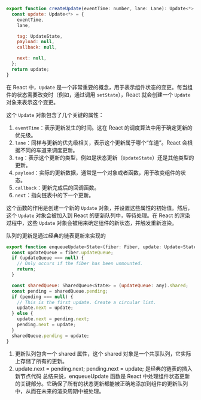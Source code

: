 ```javascript
export function createUpdate(eventTime: number, lane: Lane): Update<*> {
  const update: Update<*> = {
    eventTime,
    lane,

    tag: UpdateState,
    payload: null,
    callback: null,

    next: null,
  };
  return update;
}
```

在 React 中，`Update` 是一个非常重要的概念，用于表示组件状态的变更。每当组件的状态需要改变时（例如，通过调用 `setState`），React 就会创建一个 `Update` 对象来表示这个变更。

这个 `Update` 对象包含了几个关键的属性：

1. `eventTime`：表示更新发生的时间。这在 React 的调度算法中用于确定更新的优先级。
2. `lane`：同样与更新的优先级相关，表示这个更新属于哪个“车道”。React 会根据不同的车道来调度更新。
3. `tag`：表示这个更新的类型，例如是状态更新（`UpdateState`）还是其他类型的更新。
4. `payload`：实际的更新数据，通常是一个对象或者函数，用于改变组件的状态。
5. `callback`：更新完成后的回调函数。
6. `next`：指向链表中的下一个更新。

这个函数的作用是创建一个新的 `Update` 对象，并设置这些属性的初始值。然后，这个 `Update` 对象会被加入到 React 的更新队列中，等待处理。在 React 的渲染过程中，这些 `Update` 对象会被用来确定组件的新状态，并触发重新渲染。

队列的更新是通过经典的链表更新来实现的
```javascript
export function enqueueUpdate<State>(fiber: Fiber, update: Update<State>) {
  const updateQueue = fiber.updateQueue;
  if (updateQueue === null) {
    // Only occurs if the fiber has been unmounted.
    return;
  }

  const sharedQueue: SharedQueue<State> = (updateQueue: any).shared;
  const pending = sharedQueue.pending;
  if (pending === null) {
    // This is the first update. Create a circular list.
    update.next = update;
  } else {
    update.next = pending.next;
    pending.next = update;
  }
  sharedQueue.pending = update;
}
```
1. 更新队列包含一个 shared 属性，这个 shared 对象是一个共享队列，它实际上存储了所有的更新。
2. update.next = pending.next; pending.next = update; 是经典的链表的插入新节点代码
总结来说，enqueueUpdate 函数是 React 中处理组件状态更新的关键部分。它确保了所有的状态更新都能被正确地添加到组件的更新队列中，从而在未来的渲染周期中被处理。

